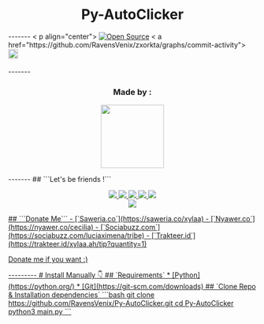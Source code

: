 <h1 align="center">
  Py-AutoClicker <br></h1>
                    -------    
                 < p align="center">
                  <a href="https://github.com/RavensVenix/"><img title="Open Source" src="https://img.shields.io/badge/Author-RavensVenix-red"></a>
                  < a href="https://github.com/RavensVenix/zxorkta/graphs/commit-activity"> <img height="20" src="https://img.shields.io/badge/Maintained-Idk%3F-yellow"></a>&nbsp;&nbsp;
                    </p> 
                    -------
                    <h3 align="center">Made by :</h3>
                    <p align="center">
                      <a href="https://github.com/RavensVenix"><img src="https://github.com/RavensVenix.png?size=128" height="128" width="128" /></a>
                    </p>
                    -------
                    ## ```Let's be friends !```
                    <p align="center">
                      <a href="https://wa.me/6281338302495?text=menu"><img src="https://img.shields.io/badge/-BOT%20NUMBER-25D366?style=for-the-badge&logo=whatsapp&logoColor=white" />
                        <a href="https://wa.me/6281338302495"><img src="https://img.shields.io/badge/-CONTACT%20CECILIA-25D366?style=for-the-badge&logo=whatsapp&logoColor=white" />
                          <a href="https://chat.whatsapp.com/EJ0c8rr1jrJK7BvxNOZFs2"><img src="https://img.shields.io/badge/Join Official GC-25D366?style=for-the-badge&logo=whatsapp&logoColor=white" />
                            <a href="https://discordapp.com/users/989346417107689513"><img src="https://img.shields.io/badge/discord-195EFF?style=for-the-badge&logo=Discord&logoColor=ffffff&link=https://www.youtube.com/c/BOTINDO" />
                              <a href="t.me/vmxone"><img src="https://img.shields.io/badge/Telegram-195EFF?style=for-the-badge&logo=telegram&logoColor=ff000000&link=https://www.youtube.com/c/BOTINDO" /><br>
                                <a href=https://www.youtube.com/watch?v=9XcBDbFm8NA"><img src="https://img.shields.io/badge/-Video-FF0000?style=for-the-badge&logo=youtube&logoColor=white" />
                    </p>
                    ## ```Donate Me```
                    - [`Saweria.co`](https://saweria.co/xylaa)
                    - [`Nyawer.co`](https://nyawer.co/cecilia)
                    - [`Sociabuzz.com`](https://sociabuzz.com/luciaximena/tribe)
                    - [`Trakteer.id`](https://trakteer.id/xylaa.ah/tip?quantity=1)
                    <p align="left">
                      Donate me if you want :)
                    </p>
                    ---------
                    # Install Manually 👇
                    ## `Requirements`
                    * [Python](https://python.org/)
                    * [Git](https://git-scm.com/downloads)
                    ## `Clone Repo & Installation dependencies`
                    ```bash
                    git clone https://github.com/RavensVenix/Py-AutoClicker.git
                    cd Py-AutoClicker
                    python3 main.py
                    ```
                    
